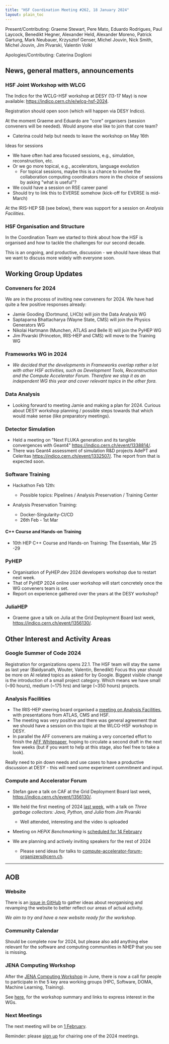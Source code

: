 ```yaml
---
title: "HSF Coordination Meeting #262, 18 January 2024"
layout: plain_toc
---
```


Present/Contributing: Graeme Stewart, Pere Mato, Eduardo Rodrigues, Paul Laycock, Benedikt Hegner, Alexander Held, Alexander Moreno, Patrick Gartung, Mark Neubauer, Krzysztof Genser, Michel Jouvin, Nick Smith, Michel Jouvin, Jim Pivarski, Valentin Volkl
  
Apologies/Contributing: Caterina Doglioni

## News, general matters, announcements

### HSF Joint Workshop with WLCG

The Indico for the WCLG-HSF workshop at DESY (13-17 May) is now available: <https://indico.cern.ch/e/wlcg-hsf-2024>.

Registration should open soon (which will happen via DESY Indico).

At the moment Graeme and Eduardo are "core" organisers (session conveners will be needed). Would anyone else like to join that core team?

- Caterina could help but needs to leave the workshop on May 16th

Ideas for sessions

- We have often had area focused sessions, e.g., simulation, reconstruction, etc.
- Or we go more topical, e.g., accelerators, language evolution
    - For topical sessions, maybe this is a chance to involve the collaboration computing coordinators more in the choice of sessions by asking "what is useful"?
- We could have a session on RSE career panel 
- Should try to link this to EVERSE somehow (kick-off for EVERSE is mid-March)

At the IRIS-HEP SB (see below), there was support for a session on *Analysis Facilities*.

### HSF Organisation and Structure

In the Coordination Team we started to think about how the HSF is organised and how to tackle the challenges for our second decade.

This is an ongoing, and productive, discussion - we should have ideas that we want to discuss more widely with everyone soon.

## Working Group Updates

### Conveners for 2024

We are in the process of inviting new conveners for 2024. We have had quite a few positive responses already:

- Jamie Gooding (Dortmund, LHCb) will join the Data Analysis WG
- Saptaparna Bhattacharya (Wayne State, CMS) will join the Physics Generators WG
- Nikolai Hartmann (Munchen, ATLAS and Belle II) will join the PyHEP WG
- Jim Pivarski (Princeton, IRIS-HEP and CMS) will move to the Training WG

### Frameworks WG in 2024

- *We decided that the developments in Frameworks overlap rather a lot with other HSF activities, such as Development Tools, Reconstruction and the Compute Accelerator Forum. Therefore we stop it as an independent WG this year and cover relevant topics in the other fora.*

### Data Analysis

- Looking forward to meeting Jamie and making a plan for 2024. Curious about DESY workshop planning / possible steps towards that which would make sense (like preparatory meetings).

### Detector Simulation

- Held a meeting on "Next FLUKA generation and its tangible convergences with Geant4" <https://indico.cern.ch/event/1338814/>.
- There was Geant4 assessment of simulation R&D projects AdePT and Celeritas <https://indico.cern.ch/event/1332507/>. The report from that is expected soon.

### Software Training

- Hackathon Feb 12th:
    - Possible topics: Pipelines / Analysis Preservation / Training Center

- Analysis Preservation Training:
    - Docker-Singularity-CI/CD
    - 26th Feb - 1st Mar

#### C++ Course and Hands-on Training

- 10th HEP C++ Course and Hands-on Training: The Essentials, Mar 25 -29

### PyHEP

- Organisation of PyHEP.dev 2024 developers workshop due to restart next week.
- That of PyHEP 2024 online user workshop will start concretely once the WG conveners team is set.
- Report on experience gathered over the years at the DESY workshop?

### JuliaHEP

- Graeme gave a talk on Julia at the Grid Deployment Board last week, <https://indico.cern.ch/event/1356130/>.

## Other Interest and Activity Areas

### Google Summer of Code 2024

Registration for organizations opens 22.1. The HSF team will stay the same as last year (Baidyanath, Wouter, Valentin, Benedikt)
Focus this year should be more on AI related topics as asked for by Google. Biggest visible change is the introduction of a small project category. Which means we have small (~90 hours), medium (~175 hrs) and large (~350 hours) projects.

### Analysis Facilities

- The IRIS-HEP steering board organised a [meeting on Analysis Facilities](https://indico.cern.ch/event/1296090/), with presentations from ATLAS, CMS and HSF.
- The meeting was very positive and there was general agreement that we should have a session on this topic at the WLCG-HSF workshop in DESY.
- In parallel the AFF conveners are making a very concerted effort to finish the [AFF Whitepaper](https://docs.google.com/document/d/1Pn9KWG-tGQ20OaNFUVlXLQddC7vFsQnu2EHR4DBfTjo/edit?usp=sharing), hoping to circulate a second draft in the next few weeks (but if you want to help at this stage, also feel free to take a look).

Really need to pin down needs and use cases to have a productive discussion at DESY - this will need some experiment commitment and input.

### Compute and Accelerator Forum

- Stefan gave a talk on CAF at the Grid Deployment Board last week, <https://indico.cern.ch/event/1356130/>.

- We held the first meeting of 2024 [last week](https://indico.cern.ch/event/1329685/), with a talk on *Three garbage collectors: Java, Python, and Julia* from Jim Pivarski
    - Well attended, interesting and the video is uploaded
- Meeting on *HEPiX Benchmarking* is [scheduled for 14 February](https://indico.cern.ch/event/1329686/)
- We are planning and actively inviting speakers for the rest of 2024
    - Please send ideas for talks to [compute-accelerator-forum-organizers@cern.ch](mailto:compute-accelerator-forum-organizers@cern.ch).

---

## AOB

### Website

There is an [issue in GitHub](https://github.com/HSF/hsf.github.io/issues/1411) to gather ideas about reorganising and revamping the website to better reflect our areas of actual activity.

*We aim to try and have a new website ready for the workshop.*

### Community Calendar

Should be complete now for 2024, but please also add anything else relevant for the software and computing communities in NHEP that you see is missing.

### JENA Computing Workshop

After the [JENA Computing Workshop](https://agenda.infn.it/event/34738) in June, there is now a call for people to participate in the 5 key area working groups (HPC, Software, DOMA, Machine Learning, Training).

See [here](https://drive.google.com/file/d/1_Ovq71s8ytSQc5iRWNs7HPyjNhewBVSj/view), for the workshop summary and links to express interest in the WGs.

### Next Meetings

The next meeting will be on [1 February](https://indico.cern.ch/event/1355740/).

Reminder: please [sign up](https://docs.google.com/spreadsheets/d/1Z1Z4payCpieOLiVFcC6y9j-KCj71u6xX232LHUgIHfI/edit) for chairing one of the 2024 meetings.
